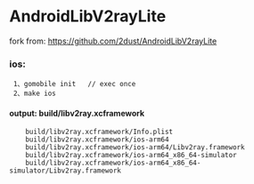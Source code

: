 # AndroidLibV2rayLite


fork from: https://github.com/2dust/AndroidLibV2rayLite


### ios:
```
 1、gomobile init   // exec once
 2、make ios
```
 
 #### output: build/libv2ray.xcframework
 
        build/libv2ray.xcframework/Info.plist
        build/libv2ray.xcframework/ios-arm64
        build/libv2ray.xcframework/ios-arm64/Libv2ray.framework
        build/libv2ray.xcframework/ios-arm64_x86_64-simulator
        build/libv2ray.xcframework/ios-arm64_x86_64-simulator/Libv2ray.framework

